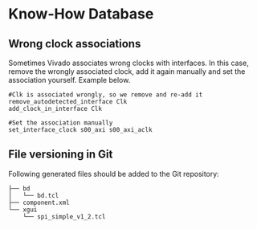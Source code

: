 # Know-How Database

## Wrong clock associations

Sometimes Vivado associates wrong clocks with interfaces. In this case, remove the wrongly associated clock, add it again manually and set the association yourself. Example below.

```
#Clk is associated wrongly, so we remove and re-add it
remove_autodetected_interface Clk
add_clock_in_interface Clk

#Set the association manually
set_interface_clock s00_axi s00_axi_aclk
```

## File versioning in Git 

Following generated files should be added to the Git repository:

```
├── bd
│   └── bd.tcl
├── component.xml
└── xgui
    └── spi_simple_v1_2.tcl
```
